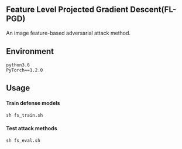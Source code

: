 ## Feature Level Projected Gradient Descent(FL-PGD)
An image feature-based adversarial attack method.

## Environment
```
python3.6
PyTorch==1.2.0
```

## Usage

#### Train defense models
```
sh fs_train.sh
```

#### Test attack methods
```
sh fs_eval.sh
```
